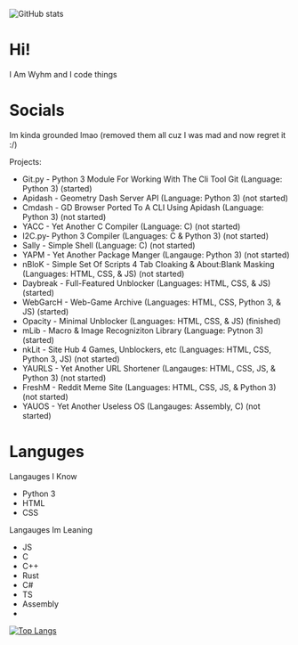 ![GitHub stats](https://github-readme-stats.vercel.app/api?username=companioncubegd&show_icons=true&theme=tokyonight)

# Hi!
I Am Wyhm and I code things

# Socials
Im kinda grounded lmao (removed them all cuz I was mad and now regret it :/)

Projects:
- Git.py - Python 3 Module For Working With The Cli Tool Git (Language: Python 3) (started)
- Apidash - Geometry Dash Server API (Language: Python 3) (not started)
- Cmdash - GD Browser Ported To A CLI Using Apidash (Language: Python 3) (not started)
- YACC - Yet Another C Compiler (Language: C) (not started)
- I2C.py- Python 3 Compiler (Languages: C & Python 3) (not started)
- Sally - Simple Shell (Language: C) (not started)
- YAPM - Yet Another Package Manger (Langauge: Python 3) (not started)
- nBloK - Simple Set Of Scripts 4 Tab Cloaking & About:Blank Masking (Languages: HTML, CSS, & JS) (not started)
- Daybreak - Full-Featured Unblocker (Languages: HTML, CSS, & JS) (started)
- WebGarcH - Web-Game Archive (Languages: HTML, CSS, Python 3, & JS) (started)
- Opacity - Minimal Unblocker (Languages: HTML, CSS, & JS) (finished)
- mLib - Macro & Image Recogniziton Library (Language: Pytnon 3) (started)
- nkLit - Site Hub 4 Games, Unblockers, etc (Languages: HTML, CSS, Python 3, JS) (not started)
- YAURLS - Yet Another URL Shortener (Langauges: HTML, CSS, JS, & Python 3) (not started)
- FreshM - Reddit Meme Site (Languages: HTML, CSS, JS, & Python 3) (not started)
- YAUOS - Yet Another Useless OS (Langauges: Assembly, C) (not started)

# Languges

Langauges I Know
- Python 3
- HTML
- CSS

Langauges Im Leaning
- JS
- C
- C++
- Rust
- C#
- TS
- Assembly
- 

[![Top Langs](https://github-readme-stats.vercel.app/api/top-langs/?username=companioncubegd&layout=compact)](https://github.com/anuraghazra/github-readme-stats)

